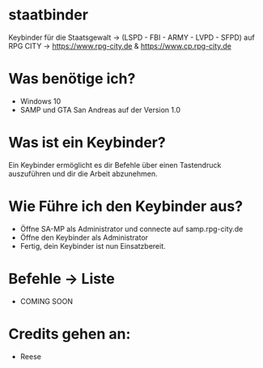 # staatbinder
Keybinder für die Staatsgewalt -> (LSPD - FBI - ARMY - LVPD - SFPD)
auf RPG CITY -> https://www.rpg-city.de & https://www.cp.rpg-city.de

# Was benötige ich?

- Windows 10
- SAMP und GTA San Andreas auf der Version 1.0

# Was ist ein Keybinder?

Ein Keybinder ermöglicht es dir Befehle über einen Tastendruck auszuführen und dir die Arbeit abzunehmen.

# Wie Führe ich den Keybinder aus?

- Öffne SA-MP als Administrator und connecte auf samp.rpg-city.de
- Öffne den Keybinder als Administrator
- Fertig, dein Keybinder ist nun Einsatzbereit.

# Befehle -> Liste
- COMING SOON


# Credits gehen an:
- Reese
